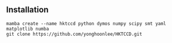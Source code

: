 
## Installation


```
mamba create --name hktccd python dymos numpy scipy smt yaml matplotlib numba
git clone https://github.com/yonghoonlee/HKTCCD.git

```


